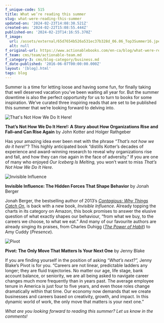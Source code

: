```yaml
---
f_unique-code: 515
title: What we’re reading this summer
slug: what-were-reading-this-summer
updated-on: '2024-02-23T14:08:30.521Z'
created-on: '2024-02-22T15:08:55.444Z'
published-on: '2024-02-23T14:16:55.370Z'
f_image:
  url: /assets/external/65d7654b526a531ec37b328d_06.06_Top3Summer16.jpeg
  alt: null
f_original-url: https://www.actionablebooks.com/en-ca/blog/what-were-reading-this-summer/
f_team: cms/team/actionable-team.md
f_category-3: cms/blog-category/business.md
f_date-published: '2016-06-07T00:00:00.000Z'
layout: '[blog].html'
tags: blog
---
```


Summer is a time for letting loose and having some fun, for finally taking that well deserved vacation you’ve been waiting all year for. But the summer downtime is also the perfect opportunity for us to turn to books for some inspiration. We’ve curated three inspiring reads that are set to be published this summer that we’re looking forward to delving into.

![That's Not How We Do It Here!](/assets/external/65d3624653e2489dc734a9fa_not-how-we-do-it-here.jpeg)

**That’s Not How We Do It Here!: A Story about How Organizations Rise and Fall–and Can Rise Again** by John Kotter and Holger Rathgeber

Has your amazing idea ever been met with the phrase _“That’s not how we do it here!”_? This highly anticipated book “distills Kotter’s decades of experience and award-winning research to reveal why organizations rise and fall, and how they can rise again in the face of adversity.” If you are one of many who enjoyed _Our Iceberg Is Melting,_ you won’t want to miss _That’s Not How We Do It Here_.

![Invisible Influence](/assets/external/65d3624653e2489dc734a9f5_invisible-influence.jpeg)

**Invisible Influence: The Hidden Forces That Shape Behavior** by Jonah Berger

Jonah Berger, the bestselling author of 2013’s [_Contagious: Why Things Catch On_](https://www.actionablebooks.com/en-ca/summaries/contagious/), is back with a new book, _Invisible Influence_. Already topping the charts in its category on Amazon, this book promises to answer the elusive question of what exactly shapes our behaviour, “from what we buy, to the careers we choose, to what we eat.” And many of our favourite authors are already singing its praises, from Charles Duhigg ([_The Power of Habit_](https://www.actionablebooks.com/en-ca/summaries/the-power-of-habit/)) to Amy Cuddy (_Presence_).

![Pivot](/assets/external/65d3624653e2489dc734a9ec_pivot.jpeg)

**Pivot: The Only Move That Matters Is Your Next One** by Jenny Blake

If you are finding yourself in the position of asking _“What’s next?”,_ Jenny Blake’s Pivot is for you. “Careers are not linear, predictable ladders any longer; they are fluid trajectories. No matter our age, life stage, bank account balance, or seniority, we are all being asked to navigate career changes much more frequently than in years past. The average employee tenure in America is just four to five years, and even those roles change dramatically within that time. Our economy now demands that we create businesses and careers based on creativity, growth, and impact. In this dynamic world of work, the only move that matters is your next one.”

_What are you looking forward to reading this summer? Let us know in the comments!_
